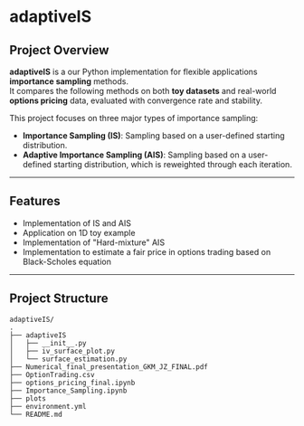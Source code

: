 # adaptiveIS

## Project Overview

**adaptiveIS** is a our Python implementation for flexible applications **importance sampling** methods.  
It compares the following methods on both **toy datasets** and real-world **options pricing** data, evaluated with convergence rate and stability.

This project focuses on three major types of importance sampling:
- **Importance Sampling (IS)**: Sampling based on a user-defined starting distribution.
- **Adaptive Importance Sampling (AIS)**: Sampling based on a user-defined starting distribution, which is reweighted through each iteration.


---

## Features

- Implementation of IS and AIS
- Application on 1D toy example
- Implementation of "Hard-mixture" AIS
- Implementation to estimate a fair price in options trading based on Black-Scholes equation

---

## Project Structure
```
adaptiveIS/
.
├── adaptiveIS
│   ├── __init__.py
│   ├── iv_surface_plot.py
│   └── surface_estimation.py
├── Numerical_final_presentation_GKM_JZ_FINAL.pdf
├── OptionTrading.csv
├── options_pricing_final.ipynb
├── Importance_Sampling.ipynb
├── plots
├── environment.yml
└── README.md
```
